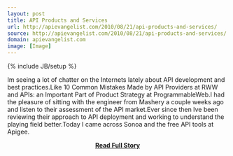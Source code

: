```yaml
---
layout: post
title: API Products and Services
url: http://apievangelist.com/2010/08/21/api-products-and-services/
source: http://apievangelist.com/2010/08/21/api-products-and-services/
domain: apievangelist.com
image: [Image]
---
```

{% include JB/setup %}<p>Im seeing a lot of chatter on the Internets lately about API development and best practices.Like 10 Common Mistakes Made by API Providers at RWW and APIs: an Important Part of Product Strategy at ProgrammableWeb.I had the pleasure of sitting with the engineer from Mashery a couple weeks ago and listen to their assessment of the API market.Ever since then Ive been reviewing their approach to API deployment and working to understand the playing field better.Today I came across Sonoa and the free API tools at Apigee.</p>
<center><p><a href="http://apievangelist.com/2010/08/21/api-products-and-services/" style='padding:25px; font-sze:18px; font-weight: bold;'>Read Full Story</a></p></center>
